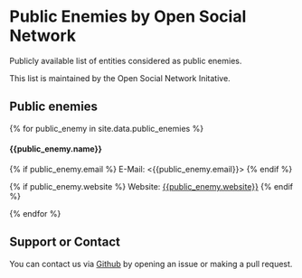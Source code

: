 # Public Enemies by Open Social Network
Publicly available list of entities considered as public enemies.

This list is maintained by the Open Social Network Initative.

## Public enemies

{% for public_enemy in site.data.public_enemies %}
  
#### {{public_enemy.name}}

{% if public_enemy.email %}
E-Mail: <{{public_enemy.email}}>
{% endif %}

{% if public_enemy.website %}
Website: [{{public_enemy.website}}]({{public_enemy.website}})
{% endif %}

{% endfor %}

## Support or Contact

You can contact us via [Github](https://github.com/) by opening an issue or making a pull request.
